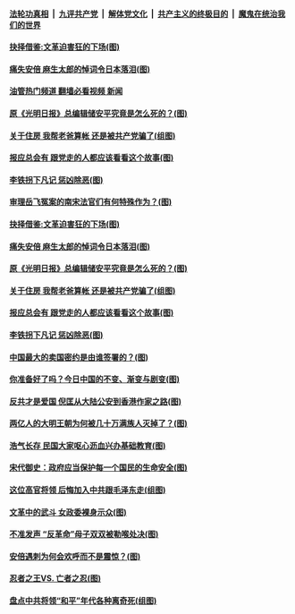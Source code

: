 ####  [法轮功真相](../../../../basic/blob/master/README.md?t=07160501) &nbsp;|&nbsp; [九评共产党](../../../../9ping.md/blob/master/README.md?t=07160501) &nbsp;|&nbsp; [解体党文化](../../../../jtdwh.md/blob/master/README.md?t=07160501)  &nbsp;|&nbsp; [共产主义的终极目的](../../../../gczydzjmd.md/blob/master/README.md?t=07160501) &nbsp;|&nbsp; [魔鬼在统治我们的世界](../../../../mgztzwmdsj.md/blob/master/README.md?t=07160501) 

#### [抉择借鉴:文革迫害狂的下场(图)](../pages/p6/1011564.md?t=07160501) 

#### [痛失安倍 麻生太郎的悼词令日本落泪(图)](../pages/p6/1011712.md?t=07160501) 

#### [油管热门频道 翻墙必看视频 新闻](http://45.76.130.85:81/youtube.html?07160501)

#### [原《光明日报》总编辑储安平究竟是怎么死的？(图)](../pages/p6/1011470.md?t=07160501) 

#### [关于住房 我帮老爸算帐 还是被共产党骗了(组图)](../pages/p6/1011476.md?t=07160501) 

#### [报应总会有 跟党走的人都应该看看这个故事(图)](../pages/p6/1011358.md?t=07160501) 

#### [李铁拐下凡记 惩凶除恶(图)](../pages/p6/1011688.md?t=07160501) 

#### [审理岳飞冤案的南宋法官们有何特殊作为？(图)](../pages/p6/1011791.md?t=07160501) 

#### [抉择借鉴:文革迫害狂的下场(图)](../pages/p6/1011564.md?t=07160501) 

#### [痛失安倍 麻生太郎的悼词令日本落泪(图)](../pages/p6/1011712.md?t=07160501) 

#### [原《光明日报》总编辑储安平究竟是怎么死的？(图)](../pages/p6/1011470.md?t=07160501) 

#### [关于住房 我帮老爸算帐 还是被共产党骗了(组图)](../pages/p6/1011476.md?t=07160501) 

#### [报应总会有 跟党走的人都应该看看这个故事(图)](../pages/p6/1011358.md?t=07160501) 

#### [李铁拐下凡记 惩凶除恶(图)](../pages/p6/1011688.md?t=07160501) 

#### [中国最大的卖国密约是由谁签署的？(图)](../pages/p6/1011466.md?t=07160501) 

#### [你准备好了吗？今日中国的不变、渐变与剧变(图)](../pages/p6/1009341.md?t=07160501) 

#### [反共才是爱国 倪匡从大陆公安到香港作家之路(图)](../pages/p6/1010911.md?t=07160501) 

#### [两亿人的大明王朝为何被几十万满族人灭掉了？(图)](../pages/p6/1011131.md?t=07160501) 

#### [浩气长存 民国大家呕心沥血兴办基础教育(图)](../pages/p6/1011448.md?t=07160501) 

#### [宋代御史：政府应当保护每一个国民的生命安全(图)](../pages/p6/1011475.md?t=07160501) 

#### [﻿这位高官将领 后悔加入中共跟毛泽东走(组图)](../pages/p6/1011062.md?t=07160501) 


#### [文革中的武斗 女政委裸身示众(图)](../pages/p6/1011223.md?t=07160501) 

#### [不准发声 “反革命”母子双双被勒喉处决(图)](../pages/p6/1011153.md?t=07160501) 

#### [安倍遇刺为何会欢呼而不是震惊？(图)](../pages/p6/1011310.md?t=07160501) 

#### [忍者之王VS. 亡者之忍(图)](../pages/p6/1010859.md?t=07160501) 

#### [盘点中共将领“和平”年代各种离奇死(组图)](../pages/p6/1011204.md?t=07160501) 

<img src='http://gfw-breaker.win/goodnews/indexes/p6.md' width='0px' height='0px'/>
